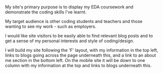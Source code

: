 
My site's primary purpose is to display my EDA coursework and demonstrate the coding skills I've learnt.

My target audience is other coding students and teachers and those wanting to see my work - such as employers.

I would like site visitors to be easily able to find relevant blog posts and to get a sense of my personal interests and style of coding/design.

I will build my site following the 'F' layout, with my information in the top left, links to blogs going across the page underneath this, and a link to an about me section in the bottom left. On the mobile site it will be down to one column with my information at the top and links to blogs underneath this.
